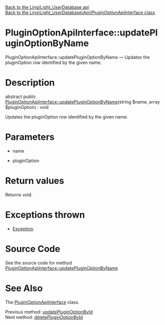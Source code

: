 [Back to the Ling/Light_UserDatabase api](https://github.com/lingtalfi/Light_UserDatabase/blob/master/doc/api/Ling/Light_UserDatabase.md)<br>
[Back to the Ling\Light_UserDatabase\Api\PluginOptionApiInterface class](https://github.com/lingtalfi/Light_UserDatabase/blob/master/doc/api/Ling/Light_UserDatabase/Api/PluginOptionApiInterface.md)


PluginOptionApiInterface::updatePluginOptionByName
================



PluginOptionApiInterface::updatePluginOptionByName — Updates the pluginOption row identified by the given name.




Description
================


abstract public [PluginOptionApiInterface::updatePluginOptionByName](https://github.com/lingtalfi/Light_UserDatabase/blob/master/doc/api/Ling/Light_UserDatabase/Api/PluginOptionApiInterface/updatePluginOptionByName.md)(string $name, array $pluginOption) : void




Updates the pluginOption row identified by the given name.




Parameters
================


- name

    

- pluginOption

    


Return values
================

Returns void.


Exceptions thrown
================

- [Exception](http://php.net/manual/en/class.exception.php).&nbsp;







Source Code
===========
See the source code for method [PluginOptionApiInterface::updatePluginOptionByName](https://github.com/lingtalfi/Light_UserDatabase/blob/master/Api/PluginOptionApiInterface.php#L99-L99)


See Also
================

The [PluginOptionApiInterface](https://github.com/lingtalfi/Light_UserDatabase/blob/master/doc/api/Ling/Light_UserDatabase/Api/PluginOptionApiInterface.md) class.

Previous method: [updatePluginOptionById](https://github.com/lingtalfi/Light_UserDatabase/blob/master/doc/api/Ling/Light_UserDatabase/Api/PluginOptionApiInterface/updatePluginOptionById.md)<br>Next method: [deletePluginOptionById](https://github.com/lingtalfi/Light_UserDatabase/blob/master/doc/api/Ling/Light_UserDatabase/Api/PluginOptionApiInterface/deletePluginOptionById.md)<br>

